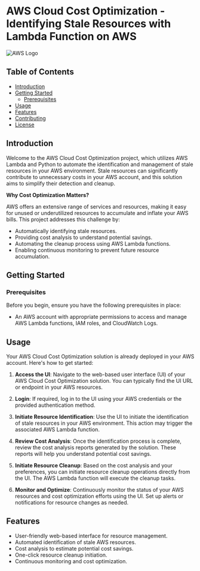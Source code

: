 # AWS Cloud Cost Optimization - Identifying Stale Resources with Lambda Function on AWS

![AWS Logo](https://raw.githubusercontent.com/yourusername/your-repo/master/images/aws_logo.png)

## Table of Contents
- [Introduction](#introduction)
- [Getting Started](#getting-started)
  - [Prerequisites](#prerequisites)
- [Usage](#usage)
- [Features](#features)
- [Contributing](#contributing)
- [License](#license)

## Introduction

Welcome to the AWS Cloud Cost Optimization project, which utilizes AWS Lambda and Python to automate the identification and management of stale resources in your AWS environment. Stale resources can significantly contribute to unnecessary costs in your AWS account, and this solution aims to simplify their detection and cleanup.

**Why Cost Optimization Matters?**

AWS offers an extensive range of services and resources, making it easy for unused or underutilized resources to accumulate and inflate your AWS bills. This project addresses this challenge by:

- Automatically identifying stale resources.
- Providing cost analysis to understand potential savings.
- Automating the cleanup process using AWS Lambda functions.
- Enabling continuous monitoring to prevent future resource accumulation.

## Getting Started

### Prerequisites

Before you begin, ensure you have the following prerequisites in place:

- An AWS account with appropriate permissions to access and manage AWS Lambda functions, IAM roles, and CloudWatch Logs.

## Usage

Your AWS Cloud Cost Optimization solution is already deployed in your AWS account. Here's how to get started:

1. **Access the UI**: Navigate to the web-based user interface (UI) of your AWS Cloud Cost Optimization solution. You can typically find the UI URL or endpoint in your AWS resources.

2. **Login**: If required, log in to the UI using your AWS credentials or the provided authentication method.

3. **Initiate Resource Identification**: Use the UI to initiate the identification of stale resources in your AWS environment. This action may trigger the associated AWS Lambda function.

4. **Review Cost Analysis**: Once the identification process is complete, review the cost analysis reports generated by the solution. These reports will help you understand potential cost savings.

5. **Initiate Resource Cleanup**: Based on the cost analysis and your preferences, you can initiate resource cleanup operations directly from the UI. The AWS Lambda function will execute the cleanup tasks.

6. **Monitor and Optimize**: Continuously monitor the status of your AWS resources and cost optimization efforts using the UI. Set up alerts or notifications for resource changes as needed.

## Features

- User-friendly web-based interface for resource management.
- Automated identification of stale AWS resources.
- Cost analysis to estimate potential cost savings.
- One-click resource cleanup initiation.
- Continuous monitoring and cost optimization.

